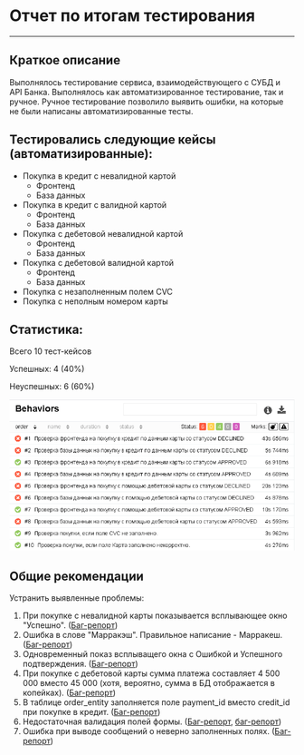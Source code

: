 # Отчет по итогам тестирования

---
## Краткое описание
Выполнялось тестирование сервиса, взаимодействующего с СУБД и API Банка. Выполнялось как автоматизированное тестирование, так и ручное.
Ручное тестирование позволило выявить ошибки, на которые не были написаны автоматизированные тесты.

## Тестировались следующие кейсы (автоматизированные):

* Покупка в кредит с невалидной картой
  * Фронтенд
  * База данных
* Покупка в кредит с валидной картой
  * Фронтенд
  * База данных
* Покупка с дебетовой невалидной картой
  * Фронтенд
  * База данных
* Покупка с дебетовой валидной картой
  * Фронтенд
  * База данных    
* Покупка с незаполненным полем CVC
* Покупка с неполным номером карты

## Статистика:

Всего 10 тест-кейсов

Успешных: 4 (40%)

Неуспешных: 6 (60%)

![Скриншот результатов тестирования из Allure](https://github.com/gruzdevni/diploma/blob/master/resources/tests-results.PNG)


## Общие рекомендации
Устранить выявленные проблемы:
1. При покупке с невалидной карты показывается всплывающее окно "Успешно". ([Баг-репорт](https://github.com/gruzdevni/diploma/issues/3))
1. Ошибка в слове "Марракэш". Правильное написание - Марракеш. ([Баг-репорт](https://github.com/gruzdevni/diploma/issues/1))
1. Одновременный показ всплыващего окна с Ошибкой и Успешного подтверждения. ([Баг-репорт](https://github.com/gruzdevni/diploma/issues/2))
1. При покупке с дебетовой карты сумма платежа составляет 4 500 000 вместо 45 000 (хотя, вероятно, сумма в БД отображается в копейках). ([Баг-репорт](https://github.com/gruzdevni/diploma/issues/8))
1. В таблице order_entity заполняется поле payment_id вместо credit_id при покупке в кредит. ([Баг-репорт](https://github.com/gruzdevni/diploma/issues/4))
1. Недостаточная валидация полей формы. ([Баг-репорт](https://github.com/gruzdevni/diploma/issues/5), [баг-репорт](https://github.com/gruzdevni/diploma/issues/6))
1. Ошибка при выводе сообщений о неверно заполненных полях. ([Баг-репорт](https://github.com/gruzdevni/diploma/issues/7))